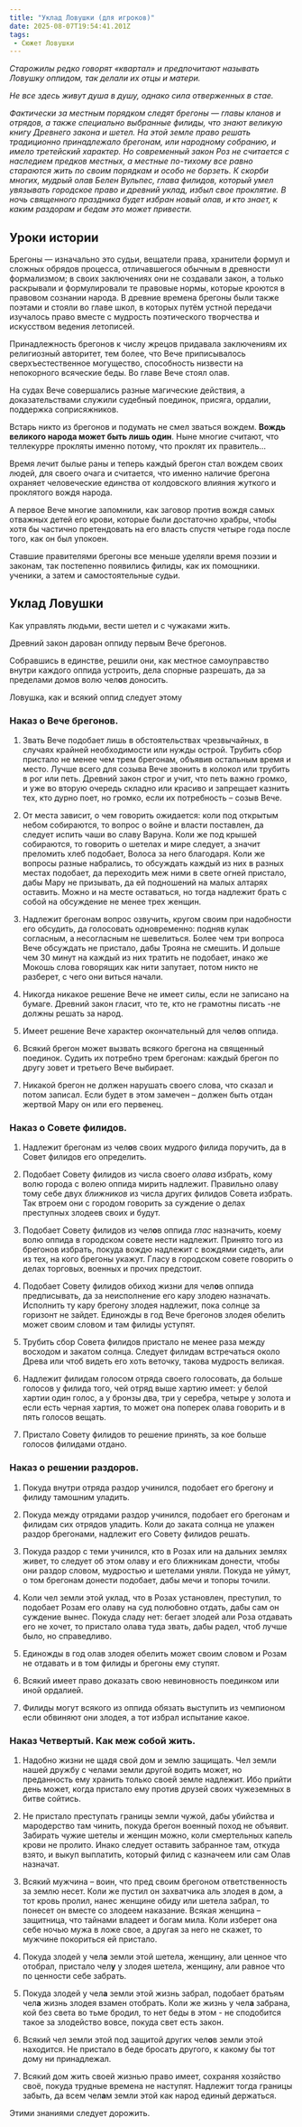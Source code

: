 ```yaml
---
title: "Уклад Ловушки (для игроков)"
date: 2025-08-07T19:54:41.201Z
tags:
 - Сюжет Ловушки
---
```


*Старожилы редко говорят «квартал» и предпочитают называть Ловушку
оппидом, так делали их отцы и матери.*

*Не все здесь живут душа в душу, однако сила отверженных в стае.*

*Фактически за местным порядком следят брегоны — главы кланов и отрядов,
а также специально выбранные филиды, что знают великую книгу Древнего
закона и шетел. На этой земле право решать традиционно принадлежало
брегонам, или народному собранию, и имело третейский характер. Но
современный закон Роз не считается с наследием предков местных, а
местные по-тихому все равно стараются жить по своим порядкам и особо не
борзеть. К скорби многих, мудрый олав Белен Вульпес, глава филидов,
который умел увязывать городское право и древний уклад, избыл свое
проклятие. В ночь священного праздника будет избран новый олав, и кто
знает, к каким раздорам и бедам это может привести.*

Уроки истории
-------------

Брегоны — изначально это судьи, вещатели права, хранители формул и
сложных обрядов процесса, отличавшегося обычным в древности формализмом;
в своих заключениях они не создавали закон, а только раскрывали и
формулировали те правовые нормы, которые кроются в правовом сознании
народа. В древние времена брегоны были также поэтами и стояли во главе
школ, в которых путём устной передачи изучалось право вместе с мудрость
поэтического творчества и искусством ведения летописей.

Принадлежность брегонов к числу жрецов придавала заключениям их
религиозный авторитет, тем более, что Вече приписывалось
сверхъестественное могущество, способность низвести на непокорного
всяческие беды. Во главе Вече стоял олав.

На судах Вече совершались разные магические действия, а доказательствами
служили судебный поединок, присяга, ордалии, поддержка соприсяжников.

Встарь никто из брегонов и подумать не смел зваться вождем. **Вождь
великого народа может быть лишь один**. Ныне многие считают, что
теллекурре прокляты именно потому, что проклят их правитель…

Время лечит былые раны и теперь каждый брегон стал вождем своих людей,
для своего очага и считается, что именно наличие брегона охраняет
человеческие единства от колдовского влияния жуткого и проклятого вождя
народа.

А первое Вече многие запомнили, как заговор против вождя самых отважных
детей его крови, которые были достаточно храбры, чтобы хотя бы частично
претендовать на его власть спустя четыре года после того, как он был
упокоен.

Ставшие правителями брегоны все меньше уделяли время поэзии и законам,
так постепенно появились филиды, как их помощники. ученики, а затем и
самостоятельные судьи.

Уклад Ловушки 
-------------

Как управлять людьми, вести шетел и с чужаками жить.

Древний закон дарован оппиду первым Вече брегонов.

Собравшись в единстве, решили они, как местное самоуправство внутри
каждого оппида устроить, дела спорные разрешать, да за пределами домов
волю чел**о**в доносить.

Ловушка, как и всякий оппид следует этому

### Наказ о Вече брегонов.

1.  Звать Вече подобает лишь в обстоятельствах чрезвычайных, в случаях
 крайней необходимости или нужды острой. Трубить сбор пристало не
 менее чем трем брегонам, объявив остальным время и место. Лучше
 всего для созыва Вече звонить в колокол или трубить в рог или
 петь. Древний закон строг и учит, что петь важно громко, и уже во
 вторую очередь складно или красиво и запрещает казнить тех, кто
 дурно поет, но громко, если их потребность – созыв Вече.

2.  От места зависит, о чем говорить ожидается: коли под открытым небом
 собираются, то вопрос о войне и власти поставлен, да следует
 испить чаши во славу Варуна. Коли же под крышей собираются, то
 говорить о шетелах и мире следует, а значит преломить хлеб
 подобает, Волоса за него благодаря. Коли же вопросы разные
 набрались, то обсуждать каждый из них в разных местах подобает, да
 переходить меж ними в свете огней пристало, дабы Мару не
 призывать, да ей подношений на малых алтарях оставить. Можно и на
 месте оставаться, но тогда надлежит брать с собой на обсуждение не
 менее трех женщин.

3.  Надлежит брегонам вопрос озвучить, кругом своим при надобности его
 обсудить, да голосовать одновременно: подняв кулак согласным, а
 несогласным не шевелиться. Более чем три вопроса Вече обсуждать не
 пристало, дабы Трояна не смешить. И дольше чем 30 минут на каждый
 из них тратить не подобает, инако же Мокошь слова говорящих как
 нити запутает, потом никто не разберет, с чего они виться начали.

4.  Никогда никакое решение Вече не имеет силы, если не записано на
 бумаге. Древний закон гласит, что те, кто не грамотны писать -не
 должны решать за народ.

5.  Имеет решение Вече характер окончательный для чел**о**в оппида.

6.  Всякий брегон может вызвать всякого брегона на священный поединок.
 Судить их потребно трем брегонам: каждый брегон по другу зовет и
 третьего Вече выбирает.

7.  Никакой брегон не должен нарушать своего слова, что сказал и потом
 записал. Если будет в этом замечен – должен быть отдан жертвой
 Мару он или его первенец.

### Наказ о Совете филидов. 

1.  Надлежит брегонам из чел**о**в своих мудрого филида поручить, да в
 Совет филидов его определить.

2.  Подобает Совету филидов из числа своего *олава* избрать, кому волю
 города с волею оппида мирить надлежит. Правильно олаву тому себе
 двух *ближников* из числа других филидов Совета избрать. Так
 втроем они с городом говорить за суждение о делах преступных
 злодеев своих и будут.

3.  Подобает Совету филидов из чел**о**в оппида *глас* назначить, коему
 волю оппида в городском совете нести надлежит. Принято того из
 брегонов избрать, покуда вождю надлежит с вождями сидеть, али из
 тех, на кого брегоны укажут. Гласу в городском совете говорить о
 делах торговых, военных и прочих предстоит.

4.  Подобает Совету филидов обиход жизни для чел**о**в оппида
 предписывать, да за неисполнение его кару злодею назначать.
 Исполнить ту кару брегону злодея надлежит, пока солнце за горизонт
 не зайдет. Единожды в год Вече брегонов злодея обелить может своим
 словом и там филиды уступят.

5.  Трубить сбор Совета филидов пристало не менее раза между восходом и
 закатом солнца. Следует филидам встречаться около Древа или чтоб
 видеть его хоть веточку, такова мудрость великая.

6.  Надлежит филидам голосом отряда своего голосовать, да больше голосов
 у филида того, чей отряд выше хартию имеет: у белой хартии один
 голос, а у бронзы два, три у серебра, четыре у золота и если есть
 черная хартия, то может она поперек олава говорить и в пять
 голосов вещать.

7.  Пристало Совету филидов то решение принять, за кое больше голосов
 филидами отдано.

### Наказ о решении раздоров. 

1.  Покуда внутри отряда раздор учинился, подобает его брегону и филиду
 тамошним уладить.

2.  Покуда между отрядами раздор учинился, подобает его брегонам и
 филидам сих отрядов уладить. Коли до заката солнца не улажен
 раздор брегонами, надлежит его Совету филидов решать.

3.  Покуда раздор с теми учинился, кто в Розах или на дальних землях
 живет, то следует об этом олаву и его ближникам донести, чтобы они
 раздор словом, мудростью и шетелами уняли. Покуда не уймут, о том
 брегонам донести подобает, дабы мечи и топоры точили.

4.  Коли чел земли этой уклад, что в Розах установлен, преступил, то
 подобает Розам его олаву на суд полюбовно отдать, дабы сам он
 суждение вынес. Покуда сладу нет: бегает злодей али Роза отдавать
 его не хочет, то пристало олава туда звать, дабы радел, чтоб лучше
 было, но справедливо.

5.  Единожды в год олав злодея обелить может своим словом и Розам не
 отдавать и в том филиды и брегоны ему ступят.

6.  Всякий имеет право доказать свою невиновность поединком или иной
 ордалией.

7.  Филиды могут всякого из оппида обязать выступить из чемпионом если
 обвиняют они злодея, а тот избрал испытание какое.

### Наказ Четвертый. Как меж собой жить.

1.  Надобно жизни не щадя свой дом и землю защищать. Чел земли нашей
 дружбу с челами земли другой водить может, но преданность ему
 хранить только своей земле надлежит. Ибо прийти день может, когда
 пристало ему против друзей своих чужеземных в битве сойтись.

2.  Не пристало преступать границы земли чужой, дабы убийства и
 мародерство там чинить, покуда брегон военный поход не объявит.
 Забирать чужие шетелы и женщин можно, коли смертельных капель
 крови не пролито. Инако следует оставить забранное там, откуда
 взято, и выкуп выплатить, который филид с казначеем или сам Олав
 назначат.

3.  Всякий мужчина – воин, что пред своим брегоном ответственность за
 землю несет. Коли же пустил он захватчика аль злодея в дом, а тот
 кровь пролил, нанес женщине обиду или шетела забрал, то понесет он
 вместе со злодеем наказание. Всякая женщина – защитница, что
 тайнами владеет и богам мила. Коли изберет она себе ночью мужа в
 ложе свое, а другая за него не скажет, то мужчине покориться ей
 пристало.

4.  Покуда злодей у чел**а** земли этой шетела, женщину, али ценное что
 отобрал, пристало чел**у** у злодея шетела, женщину, али равное
 что по ценности себе забрать.

5.  Покуда злодей у чел**а** земли этой жизнь забрал, подобает братьям
 чел**а** жизнь злодея взамен отобрать. Коли же жизнь у чел**а**
 забрана, кой без света во тьме бродил, то нет беды в этом - не
 сподобится такое за злодейство вовсе, покуда свет есть закон.

6.  Всякий чел земли этой под защитой других чел**о**в земли этой
 находится. Не пристало в беде бросать другого, к какому бы тот
 дому ни принадлежал.

7.  Всякий дом жить своей жизнью право имеет, сохраняя хозяйство своё,
 покуда трудные времена не наступят. Надлежит тогда границы забыть,
 да всем чел**а**м земли этой как народ единый держаться.

Этими знаниями следует дорожить.
